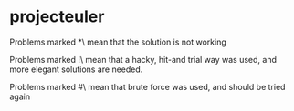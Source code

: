 # projecteuler


Problems marked \*\ mean that the solution is not working

Problems marked \!\ mean that a hacky, hit-and trial way was used, and more elegant solutions are needed.

Problems marked \#\ mean that brute force was used, and should be tried again
